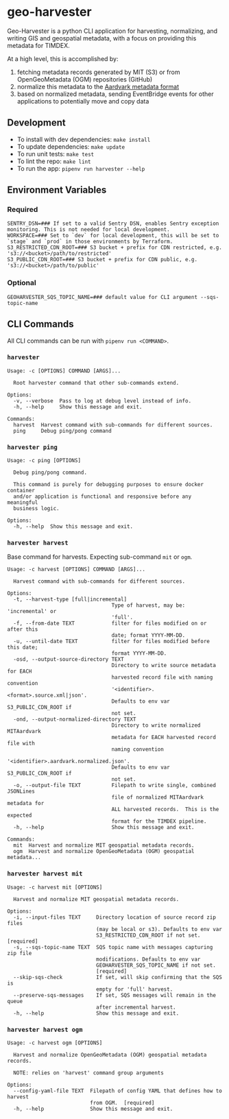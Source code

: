 # geo-harvester

Geo-Harvester is a python CLI application for harvesting, normalizing, and writing GIS and geospatial metadata, with a focus on providing this metadata for TIMDEX.

At a high level, this is accomplished by:
1. fetching metadata records generated by MIT (S3) or from OpenGeoMetadata (OGM) repositories (GitHub)
2. normalize this metadata to the [Aardvark metadata format](https://opengeometadata.org/ogm-aardvark/)
3. based on normalized metadata, sending EventBridge events for other applications to potentially move and copy data

## Development

- To install with dev dependencies: `make install`
- To update dependencies: `make update`
- To run unit tests: `make test`
- To lint the repo: `make lint`
- To run the app: `pipenv run harvester --help`

## Environment Variables

### Required
```shell
SENTRY_DSN=### If set to a valid Sentry DSN, enables Sentry exception monitoring. This is not needed for local development.
WORKSPACE=### Set to `dev` for local development, this will be set to `stage` and `prod` in those environments by Terraform.
S3_RESTRICTED_CDN_ROOT=### S3 bucket + prefix for CDN restricted, e.g. 's3://<bucket>/path/to/restricted'
S3_PUBLIC_CDN_ROOT=### S3 bucket + prefix for CDN public, e.g. 's3://<bucket>/path/to/public'
```

### Optional
```shell
GEOHARVESTER_SQS_TOPIC_NAME=### default value for CLI argument --sqs-topic-name
```

## CLI Commands

All CLI commands can be run with `pipenv run <COMMAND>`.

### `harvester`

```text
Usage: -c [OPTIONS] COMMAND [ARGS]...

  Root harvester command that other sub-commands extend.

Options:
  -v, --verbose  Pass to log at debug level instead of info.
  -h, --help     Show this message and exit.

Commands:
  harvest  Harvest command with sub-commands for different sources.
  ping     Debug ping/pong command
```

### `harvester ping`

```text
Usage: -c ping [OPTIONS]

  Debug ping/pong command.

  This command is purely for debugging purposes to ensure docker container
  and/or application is functional and responsive before any meaningful
  business logic.

Options:
  -h, --help  Show this message and exit.
```

### `harvester harvest`

Base command for harvests. Expecting sub-command `mit` or `ogm`.

```text
Usage: -c harvest [OPTIONS] COMMAND [ARGS]...

  Harvest command with sub-commands for different sources.

Options:
  -t, --harvest-type [full|incremental]
                                  Type of harvest, may be: 'incremental' or
                                  'full'.
  -f, --from-date TEXT            filter for files modified on or after this
                                  date; format YYYY-MM-DD.
  -u, --until-date TEXT           filter for files modified before this date;
                                  format YYYY-MM-DD.
  -osd, --output-source-directory TEXT
                                  Directory to write source metadata for EACH
                                  harvested record file with naming convention
                                  '<identifier>.<format>.source.xml|json'.
                                  Defaults to env var S3_PUBLIC_CDN_ROOT if
                                  not set.
  -ond, --output-normalized-directory TEXT
                                  Directory to write normalized MITAardvark
                                  metadata for EACH harvested record file with
                                  naming convention
                                  '<identifier>.aardvark.normalized.json'.
                                  Defaults to env var S3_PUBLIC_CDN_ROOT if
                                  not set.
  -o, --output-file TEXT          Filepath to write single, combined JSONLines
                                  file of normalized MITAardvark metadata for
                                  ALL harvested records.  This is the expected
                                  format for the TIMDEX pipeline.
  -h, --help                      Show this message and exit.

Commands:
  mit  Harvest and normalize MIT geospatial metadata records.
  ogm  Harvest and normalize OpenGeoMetadata (OGM) geospatial metadata...
```

### `harvester harvest mit`

```text
Usage: -c harvest mit [OPTIONS]

  Harvest and normalize MIT geospatial metadata records.

Options:
  -i, --input-files TEXT     Directory location of source record zip files
                             (may be local or s3). Defaults to env var
                             S3_RESTRICTED_CDN_ROOT if not set.  [required]
  -s, --sqs-topic-name TEXT  SQS topic name with messages capturing zip file
                             modifications. Defaults to env var
                             GEOHARVESTER_SQS_TOPIC_NAME if not set.
                             [required]
  --skip-sqs-check           If set, will skip confirming that the SQS is
                             empty for 'full' harvest.
  --preserve-sqs-messages    If set, SQS messages will remain in the queue
                             after incremental harvest.
  -h, --help                 Show this message and exit.
```

### `harvester harvest ogm`

```text
Usage: -c harvest ogm [OPTIONS]

  Harvest and normalize OpenGeoMetadata (OGM) geospatial metadata records.

  NOTE: relies on 'harvest' command group arguments

Options:
  --config-yaml-file TEXT  Filepath of config YAML that defines how to harvest
                           from OGM.  [required]
  -h, --help               Show this message and exit.
```